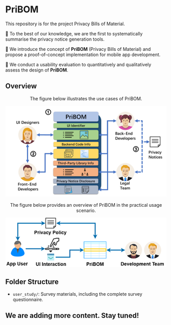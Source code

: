 # PriBOM

This repository is for the project Privacy Bills of Material. 

🚀 To the best of our knowledge, we are the first to systematically summarise the privacy notice generation tools.

🚀 We introduce the concept of **PriBOM** (Privacy Bills of Material) and propose a proof-of-concept implementation for mobile app development.

🚀 We conduct a usability evaluation to quantitatively and qualitatively assess the design of **PriBOM**.  

## Overview

<p align="center">
The figure below illustrates the use cases of PriBOM.
</p>
<img title="" src="./overview_img/PriBOM_use_cases.jpg" alt="" data-align="center">

<p align="center">
The figure below provides an overview of PriBOM in the practical usage scenario.
</p>
<img title="" src="./overview_img/PriBOM_overview.png" alt="" data-align="center">

## Folder Structure

- `user_study/`: Survey materials, including the complete survey questionnaire.

## We are adding more content. Stay tuned!